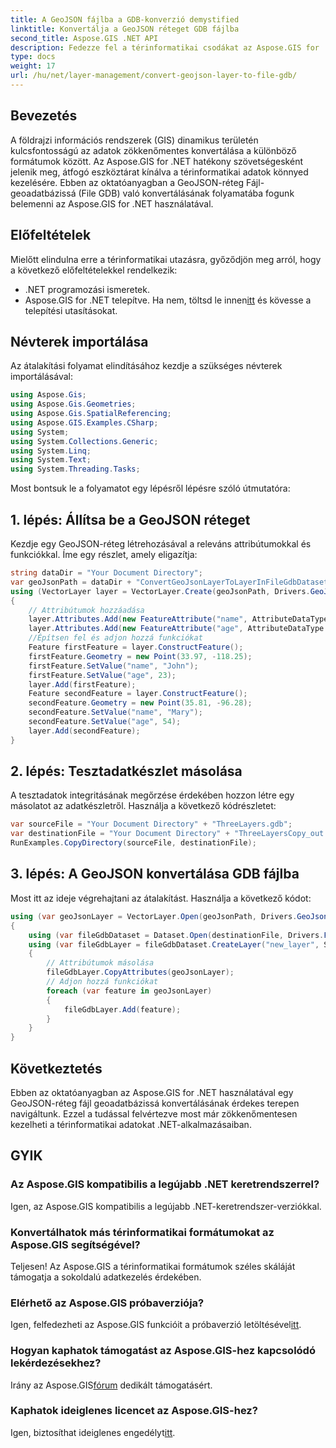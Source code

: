 ```yaml
---
title: A GeoJSON fájlba a GDB-konverzió demystified
linktitle: Konvertálja a GeoJSON réteget GDB fájlba
second_title: Aspose.GIS .NET API
description: Fedezze fel a térinformatikai csodákat az Aspose.GIS for .NET segítségével! Könnyedén konvertálja a GeoJSON rétegeket fájl geoadatbázisokká. Probáld ki most! #Aspose #GIS
type: docs
weight: 17
url: /hu/net/layer-management/convert-geojson-layer-to-file-gdb/
---
```

## Bevezetés
A földrajzi információs rendszerek (GIS) dinamikus területén kulcsfontosságú az adatok zökkenőmentes konvertálása a különböző formátumok között. Az Aspose.GIS for .NET hatékony szövetségesként jelenik meg, átfogó eszköztárat kínálva a térinformatikai adatok könnyed kezelésére. Ebben az oktatóanyagban a GeoJSON-réteg Fájl-geoadatbázissá (File GDB) való konvertálásának folyamatába fogunk belemenni az Aspose.GIS for .NET használatával.
## Előfeltételek
Mielőtt elindulna erre a térinformatikai utazásra, győződjön meg arról, hogy a következő előfeltételekkel rendelkezik:
- .NET programozási ismeretek.
-  Aspose.GIS for .NET telepítve. Ha nem, töltsd le innen[itt](https://releases.aspose.com/gis/net/) és kövesse a telepítési utasításokat.
## Névterek importálása
Az átalakítási folyamat elindításához kezdje a szükséges névterek importálásával:
```csharp
using Aspose.Gis;
using Aspose.Gis.Geometries;
using Aspose.Gis.SpatialReferencing;
using Aspose.GIS.Examples.CSharp;
using System;
using System.Collections.Generic;
using System.Linq;
using System.Text;
using System.Threading.Tasks;
```
Most bontsuk le a folyamatot egy lépésről lépésre szóló útmutatóra:
## 1. lépés: Állítsa be a GeoJSON réteget
Kezdje egy GeoJSON-réteg létrehozásával a releváns attribútumokkal és funkciókkal. Íme egy részlet, amely eligazítja:
```csharp
string dataDir = "Your Document Directory";
var geoJsonPath = dataDir + "ConvertGeoJsonLayerToLayerInFileGdbDataset_out.json";
using (VectorLayer layer = VectorLayer.Create(geoJsonPath, Drivers.GeoJson))
{
    // Attribútumok hozzáadása
    layer.Attributes.Add(new FeatureAttribute("name", AttributeDataType.String));
    layer.Attributes.Add(new FeatureAttribute("age", AttributeDataType.Integer));
    //Építsen fel és adjon hozzá funkciókat
    Feature firstFeature = layer.ConstructFeature();
    firstFeature.Geometry = new Point(33.97, -118.25);
    firstFeature.SetValue("name", "John");
    firstFeature.SetValue("age", 23);
    layer.Add(firstFeature);
    Feature secondFeature = layer.ConstructFeature();
    secondFeature.Geometry = new Point(35.81, -96.28);
    secondFeature.SetValue("name", "Mary");
    secondFeature.SetValue("age", 54);
    layer.Add(secondFeature);
}
```
## 2. lépés: Tesztadatkészlet másolása
A tesztadatok integritásának megőrzése érdekében hozzon létre egy másolatot az adatkészletről. Használja a következő kódrészletet:
```csharp
var sourceFile = "Your Document Directory" + "ThreeLayers.gdb";
var destinationFile = "Your Document Directory" + "ThreeLayersCopy_out.gdb";
RunExamples.CopyDirectory(sourceFile, destinationFile);
```
## 3. lépés: A GeoJSON konvertálása GDB fájlba
Most itt az ideje végrehajtani az átalakítást. Használja a következő kódot:
```csharp
using (var geoJsonLayer = VectorLayer.Open(geoJsonPath, Drivers.GeoJson))
{
    using (var fileGdbDataset = Dataset.Open(destinationFile, Drivers.FileGdb))
    using (var fileGdbLayer = fileGdbDataset.CreateLayer("new_layer", SpatialReferenceSystem.Wgs84))
    {
        // Attribútumok másolása
        fileGdbLayer.CopyAttributes(geoJsonLayer);
        // Adjon hozzá funkciókat
        foreach (var feature in geoJsonLayer)
        {
            fileGdbLayer.Add(feature);
        }
    }
}
```
## Következtetés
Ebben az oktatóanyagban az Aspose.GIS for .NET használatával egy GeoJSON-réteg fájl geoadatbázissá konvertálásának érdekes terepen navigáltunk. Ezzel a tudással felvértezve most már zökkenőmentesen kezelheti a térinformatikai adatokat .NET-alkalmazásaiban.
## GYIK
### Az Aspose.GIS kompatibilis a legújabb .NET keretrendszerrel?
Igen, az Aspose.GIS kompatibilis a legújabb .NET-keretrendszer-verziókkal.
### Konvertálhatok más térinformatikai formátumokat az Aspose.GIS segítségével?
Teljesen! Az Aspose.GIS a térinformatikai formátumok széles skáláját támogatja a sokoldalú adatkezelés érdekében.
### Elérhető az Aspose.GIS próbaverziója?
 Igen, felfedezheti az Aspose.GIS funkcióit a próbaverzió letöltésével[itt](https://releases.aspose.com/).
### Hogyan kaphatok támogatást az Aspose.GIS-hez kapcsolódó lekérdezésekhez?
 Irány az Aspose.GIS[fórum](https://forum.aspose.com/c/gis/33) dedikált támogatásért.
### Kaphatok ideiglenes licencet az Aspose.GIS-hez?
 Igen, biztosíthat ideiglenes engedélyt[itt](https://purchase.aspose.com/temporary-license/).
